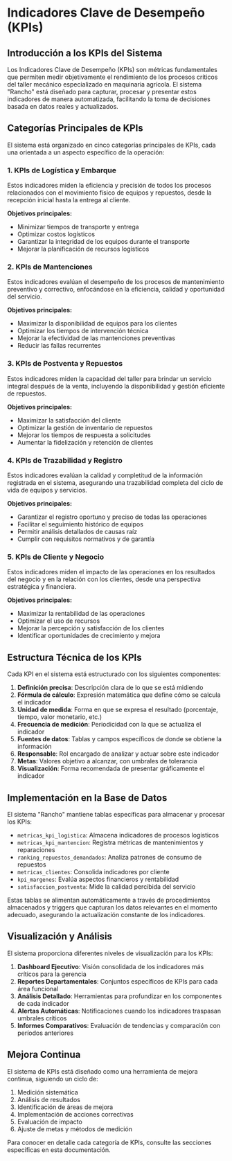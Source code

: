 # Indicadores Clave de Desempeño (KPIs)

## Introducción a los KPIs del Sistema

Los Indicadores Clave de Desempeño (KPIs) son métricas fundamentales que permiten medir objetivamente el rendimiento de los procesos críticos del taller mecánico especializado en maquinaria agrícola. El sistema "Rancho" está diseñado para capturar, procesar y presentar estos indicadores de manera automatizada, facilitando la toma de decisiones basada en datos reales y actualizados.

## Categorías Principales de KPIs

El sistema está organizado en cinco categorías principales de KPIs, cada una orientada a un aspecto específico de la operación:

### 1. KPIs de Logística y Embarque

Estos indicadores miden la eficiencia y precisión de todos los procesos relacionados con el movimiento físico de equipos y repuestos, desde la recepción inicial hasta la entrega al cliente.

**Objetivos principales:**
- Minimizar tiempos de transporte y entrega
- Optimizar costos logísticos
- Garantizar la integridad de los equipos durante el transporte
- Mejorar la planificación de recursos logísticos

### 2. KPIs de Mantenciones

Estos indicadores evalúan el desempeño de los procesos de mantenimiento preventivo y correctivo, enfocándose en la eficiencia, calidad y oportunidad del servicio.

**Objetivos principales:**
- Maximizar la disponibilidad de equipos para los clientes
- Optimizar los tiempos de intervención técnica
- Mejorar la efectividad de las mantenciones preventivas
- Reducir las fallas recurrentes

### 3. KPIs de Postventa y Repuestos

Estos indicadores miden la capacidad del taller para brindar un servicio integral después de la venta, incluyendo la disponibilidad y gestión eficiente de repuestos.

**Objetivos principales:**
- Maximizar la satisfacción del cliente
- Optimizar la gestión de inventario de repuestos
- Mejorar los tiempos de respuesta a solicitudes
- Aumentar la fidelización y retención de clientes

### 4. KPIs de Trazabilidad y Registro

Estos indicadores evalúan la calidad y completitud de la información registrada en el sistema, asegurando una trazabilidad completa del ciclo de vida de equipos y servicios.

**Objetivos principales:**
- Garantizar el registro oportuno y preciso de todas las operaciones
- Facilitar el seguimiento histórico de equipos
- Permitir análisis detallados de causas raíz
- Cumplir con requisitos normativos y de garantía

### 5. KPIs de Cliente y Negocio

Estos indicadores miden el impacto de las operaciones en los resultados del negocio y en la relación con los clientes, desde una perspectiva estratégica y financiera.

**Objetivos principales:**
- Maximizar la rentabilidad de las operaciones
- Optimizar el uso de recursos
- Mejorar la percepción y satisfacción de los clientes
- Identificar oportunidades de crecimiento y mejora

## Estructura Técnica de los KPIs

Cada KPI en el sistema está estructurado con los siguientes componentes:

1. **Definición precisa**: Descripción clara de lo que se está midiendo
2. **Fórmula de cálculo**: Expresión matemática que define cómo se calcula el indicador
3. **Unidad de medida**: Forma en que se expresa el resultado (porcentaje, tiempo, valor monetario, etc.)
4. **Frecuencia de medición**: Periodicidad con la que se actualiza el indicador
5. **Fuentes de datos**: Tablas y campos específicos de donde se obtiene la información
6. **Responsable**: Rol encargado de analizar y actuar sobre este indicador
7. **Metas**: Valores objetivo a alcanzar, con umbrales de tolerancia
8. **Visualización**: Forma recomendada de presentar gráficamente el indicador

## Implementación en la Base de Datos

El sistema "Rancho" mantiene tablas específicas para almacenar y procesar los KPIs:

- `metricas_kpi_logistica`: Almacena indicadores de procesos logísticos
- `metricas_kpi_mantencion`: Registra métricas de mantenimientos y reparaciones
- `ranking_repuestos_demandados`: Analiza patrones de consumo de repuestos
- `metricas_clientes`: Consolida indicadores por cliente
- `kpi_margenes`: Evalúa aspectos financieros y rentabilidad
- `satisfaccion_postventa`: Mide la calidad percibida del servicio

Estas tablas se alimentan automáticamente a través de procedimientos almacenados y triggers que capturan los datos relevantes en el momento adecuado, asegurando la actualización constante de los indicadores.

## Visualización y Análisis

El sistema proporciona diferentes niveles de visualización para los KPIs:

1. **Dashboard Ejecutivo**: Visión consolidada de los indicadores más críticos para la gerencia
2. **Reportes Departamentales**: Conjuntos específicos de KPIs para cada área funcional
3. **Análisis Detallado**: Herramientas para profundizar en los componentes de cada indicador
4. **Alertas Automáticas**: Notificaciones cuando los indicadores traspasan umbrales críticos
5. **Informes Comparativos**: Evaluación de tendencias y comparación con períodos anteriores

## Mejora Continua

El sistema de KPIs está diseñado como una herramienta de mejora continua, siguiendo un ciclo de:

1. Medición sistemática
2. Análisis de resultados
3. Identificación de áreas de mejora
4. Implementación de acciones correctivas
5. Evaluación de impacto
6. Ajuste de metas y métodos de medición

Para conocer en detalle cada categoría de KPIs, consulte las secciones específicas en esta documentación. 